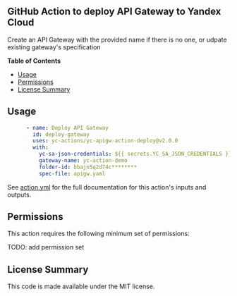 ## GitHub Action to deploy API Gateway to Yandex Cloud

Create an API Gateway with the provided name if there is no one, or udpate existing gateway's specification

**Table of Contents**

<!-- toc -->

- [Usage](#usage)
- [Permissions](#permissions)
- [License Summary](#license-summary)

<!-- tocstop -->

## Usage

```yaml
      - name: Deploy API Gateway
        id: deploy-gateway
        uses: yc-actions/yc-apigw-action-deploy@v2.0.0
        with:
          yc-sa-json-credentials: ${{ secrets.YC_SA_JSON_CREDENTIALS }}
          gateway-name: yc-action-demo
          folder-id: bbajn5q2d74c********
          spec-file: apigw.yaml
```

See [action.yml](action.yml) for the full documentation for this action's inputs and outputs.

## Permissions

This action requires the following minimum set of permissions:

TODO: add permission set

## License Summary

This code is made available under the MIT license.
